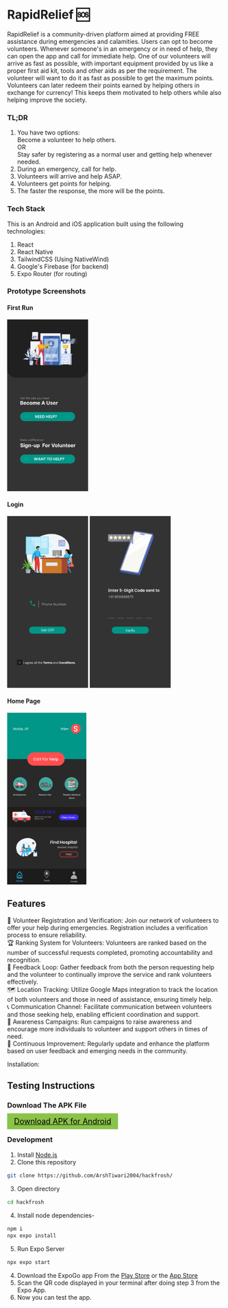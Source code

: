 # RapidRelief 🆘
RapidRelief is a community-driven platform aimed at providing FREE assistance during emergencies and calamities. Users can opt to become volunteers. Whenever someone's in an emergency or in need of help, they can open the app and call for immediate help. One of our volunteers will arrive as fast as possible, with important equipment provided by us like a proper first aid kit, tools and other aids as per the requirement. The volunteer will want to do it as fast as possible to get the maximum points. Volunteers can later redeem their points earned by helping others in exchange for currency! This keeps them motivated to help others while also helping improve the society.

### TL;DR
1. You have two options:  
    Become a volunteer to help others.  
    OR  
    Stay safer by registering as a normal user and getting help whenever needed.
2. During an emergency, call for help.
3. Volunteers will arrive and help ASAP.
4. Volunteers get points for helping.
5. The faster the response, the more will be the points.

### Tech Stack
This is an Android and iOS application built using the following technologies:
1. React
2. React Native
3. TailwindCSS (Using NativeWind)
4. Google's Firebase (for backend)
5. Expo Router (for routing)

### Prototype Screenshots
#### First Run 
<img height="400px" src="./Design File/Prototype Design/registration-page.png">

#### Login
<img height="400px" src="./Design File/Prototype Design/Login-page-user.png">
<img height="400px" src="./Design File/Prototype Design/OTP-page.png">

#### Home Page
<img height="400px" src="./Design File/Prototype Design/home.png">

## Features
🤝 Volunteer Registration and Verification: Join our network of volunteers to offer your help during emergencies. Registration includes a verification process to ensure reliability.  
🏆 Ranking System for Volunteers: Volunteers are ranked based on the number of successful requests completed, promoting accountability and recognition.  
🔄 Feedback Loop: Gather feedback from both the person requesting help and the volunteer to continually improve the service and rank volunteers effectively.  
🗺 Location Tracking: Utilize Google Maps integration to track the location of both volunteers and those in need of assistance, ensuring timely help.  
📞 Communication Channel: Facilitate communication between volunteers and those seeking help, enabling efficient coordination and support.  
📣 Awareness Campaigns: Run campaigns to raise awareness and encourage more individuals to volunteer and support others in times of need.  
🔄 Continuous Improvement: Regularly update and enhance the platform based on user feedback and emerging needs in the community.  

Installation:

## Testing Instructions
### Download The APK File
<a href="https://github.com/ArshTiwari2004/hackfrosh/releases/download/v0.0.1/rapid-relief.apk" style="padding: 8px 16px; background: #8bc34a; color: black; font-size: 18px;">Download APK for Android</a>

### Development
1. Install [Node.js](https://nodejs.org/en)
2. Clone this repository
```bash
git clone https://github.com/ArshTiwari2004/hackfrosh/
```
3. Open directory
```bash
cd hackfrosh
```
4. Install node dependencies-
```bash
npm i
npx expo install
```
5. Run Expo Server
```bash
npx expo start
```
4. Download the ExpoGo app From the [Play Store](https://play.google.com/store/apps/details?id=host.exp.exponent) or the [App Store](https://apps.apple.com/in/app/expo-go/id982107779)
5. Scan the QR code displayed in your terminal after doing step 3 from the Expo App.
6. Now you can test the app.
